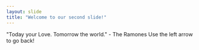 ```yaml
---
layout: slide
title: "Welcome to our second slide!"
---
```

"Today your Love. Tomorrow the world." - The Ramones
Use the left arrow to go back!
